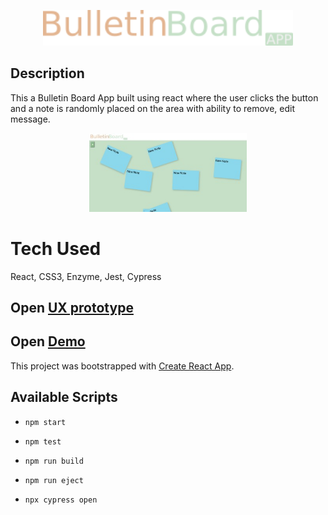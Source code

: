

<p align="center">
    <img src="https://github.com/NaSymbol/bulletinboard/blob/master/src/images/logoLarge.png" alt="Bulletin Board App" width="400" />
</p>






## Description
This a Bulletin Board App built using react where the user clicks the button and a note is randomly placed on the area with ability to remove, edit message.


<center>
  <img src="https://github.com/NaSymbol/andrewcrowe.nz/blob/master/src/images/portfolio/BulletinBoardApp.jpg" width="50%" />
</center>




# Tech Used
React, CSS3, Enzyme, Jest, Cypress



## Open [UX prototype](https://www.figma.com/proto/JX4PYu8qq9R8T2a1nAYnO5O4/BulletinBoard?node-id=1%3A130&viewport=420%2C600%2C0.660769&scaling=scale-down)
## Open [Demo](http://www.andrewcrowe.nz)






This project was bootstrapped with [Create React App](https://github.com/facebook/create-react-app).

## Available Scripts


- `npm start`

- `npm test`

- `npm run build`

- `npm run eject`

- `npx cypress open`
